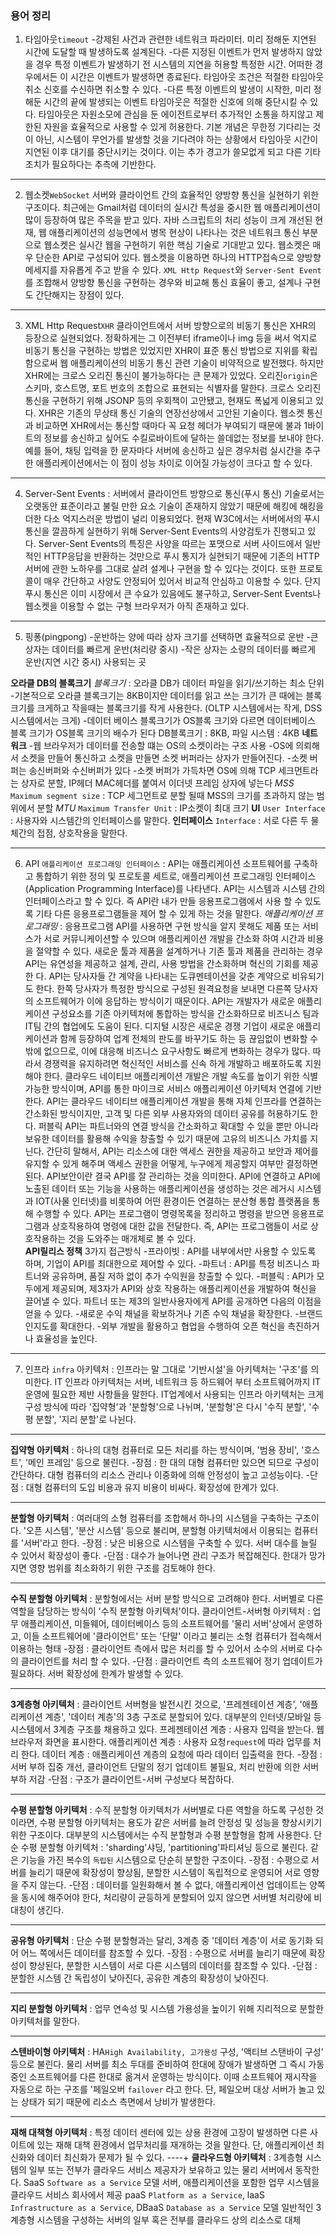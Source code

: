 ### 용어 정리

1. 타임아웃`timeout`
-강제된 사건과 관련한 네트워크 파라미터. 미리 정해둔 지연된 시간에 도달할 때 발생하도록 설계된다.
-다른 지정된 이벤트가 먼저 발생하지 않았을 경우 특정 이벤트가 발생하기 전 시스템의 지연을 허용할 특정한 시간. 어떠한 경우에서든 이 시간은 이벤트가 발생하면 종료된다. 타임아웃 조건은 적절한 타임아웃 취소 신호를 수신하면 취소할 수 있다.
-다른 특정 이벤트의 발생이 시작한, 미리 정해둔 시간의 끝에 발생되는 이벤트 타임아웃은 적절한 신호에 의해 중단시킬 수 있다.
타임아웃은 자원소모에 관심을 둔 에이전트로부터 추가적인 소통을 하지않고 제한된 자원을 효율적으로 사용할 수 있게 허용한다. 
기본 개념은 무한정 기다리는 것이 아닌, 시스템이 무언가를 발생할 것을 기다려야 하는 상황에서 타임아웃 시간이 지연된 이후 대기를 중단시키는 것이다.
이는 추가 경고가 쓸모없게 되고 다른 기타 조치가 필요하다는 추측에 기반한다.

----
2. 웹소켓`WebSocket`
서버와 클라이언트 간의 효율적인 양방향 통신을 실현하기 위한 구조이다. 최근에는 Gmail처럼 데이터의 실시간 특성을 중시한 웹 애플리케이션이 많이
등장하여 많은 주목을 받고 있다. 자바 스크립트의 처리 성능이 크게 개선된 현재, 웹 애플리케이션의 성능면에서 병목 현상이 나타나는 것은 네트워크 
통신 부분으로 웹소켓은 실시간 웹을 구현하기 위한 핵심 기술로 기대받고 있다. 웹소켓은 매우 단순한 API로 구성되어 있다. 웹소켓을 이용하면 하나의
HTTP접속으로 양방향 메세지를 자유롭게 주고 받을 수 있다. `XML Http Request`와 `Server-Sent Event`를 조합해서 양방향 통신을 구현하는 경우와 
비교해 통신 효율이 좋고, 설계나 구현도 간단해지는 장점이 있다.

----
3. XML Http Request`XHR`
클라이언트에서 서버 방향으로의 비동기 통신은 XHR의 등장으로 실현되었다.
정확하게는 그 이전부터 iframe이나 img 등을 써서 억지로 비동기 통신을 구현하는 방법은 있었지만 XHR이 표준 통신 방법으로 지위를 확립함으로써 웹 
애플리케이션의 비동기 통신 관련 기술이 비약적으로 발전했다. 하지만 XHR에는 크로스 오리진 통신이 불가능하다는 큰 문제가 있었다.
오리진`origin`은 스키마, 호스트명, 포트 번호의 조합으로 표현되는 식별자를 말한다.
크로스 오리진 통신을 구현하기 위해 JSONP 등의 우회책이 고안됐고, 현재도 폭넓게 이용되고 있다. XHR은 기존의 무상태 통신 기술의 연장선상에서 고안된
기술이다. 웹소켓 통신과 비교하면  XHR에서는 통신할 때마다 꼭 요청 헤더가 부여되기 때문에 불과 1바이트의 정보를 송신하고 싶어도 수킬로바이트에 
달하는 쓸데없는 정보를 보내야 한다. 예를 들어, 채팅 입력을 한 문자마다 서버에 송신하고 싶은 경우처럼 실시간을 추구한 애플리케이션에서는 이 점이 
성능 차이로 이어질 가능성이 크다고 할 수 있다.

----
4. Server-Sent Events : 서버에서 클라이언트 방향으로 통신(푸시 통신) 기술로서는 오랫동안 표준이라고 불릴 만한 요소 기술이 존재하지 않았기 때문에 
해킹에 해킹을 더한 다소 억지스러운 방법이 널리 이용되었다. 현재 W3C에서는 서버에서의 푸시 통신을 깔끔하게 실현하기 위해 Server-Sent Events의 
사양검토가 진행되고 있다. Server-Sent Events의 특징은 사양을 따르는 포맷으로 서버 사이드에서 일반적인 HTTP응답을 반환하는 것만으로 푸시 통지가
실현되기 때문에 기존의 HTTP서버에 관한 노하우를 그대로 살려 설계나 구현을 할 수 있다는 것이다. 또한 프로토콜이 매우 간단하고 사양도 안정되어 
있어서 비교적 안심하고 이용할 수 있다. 단지 푸시 통신은 이미 시장에서 큰 수요가 있음에도 불구하고, Server-Sent Events나 웹소켓을 이용할 수 없는
구형 브라우저가 아직 존재하고 있다.

----
5. 핑퐁(pingpong)
-운반하는 양에 따라 상자 크기를 선택하면 효율적으로 운반
-큰 상자는 데이터를 빠르게 운반(처리량 중시)
-작은 상자는 소량의 데이터를 빠르게 운반(지연 시간 중시)
사용되는 곳

**오라클 DB의 블록크기**
 *블록크기* : 오라클 DB가 데이터 파일을 읽기/쓰기하는 최소 단위
-기본적으로 오라클 블록크기는 8KB이지만 데이터를 읽고 쓰는 크기가 큰 때에는 블록크기를 크게하고 작을때는 블록크기를 작게 사용한다. (OLTP 시스템에서는 작게, DSS 시스템에서는 크게)
-데이터 베이스 블록크기가 OS블록 크기와 다르면 데이터베이스 블록 크기가 OS블록 크기의 배수가 된다 DB블록크기 : 8KB, 파일 시스템 : 4KB
**네트워크**
-웹 브라우저가 데이터를 전송할 떄는 OS의 소켓이라는 구조 사용
-OS에 의뢰해서 소켓을 만들어 통신하고 소켓을 만들면 소켓 버퍼라는 상자가 만들어진다.
-소켓 버퍼는  송신버퍼와 수신버퍼가 있다
-소켓 버퍼가 가득차면 OS에 의해 TCP 세크먼트라는 상자로 분할, IP헤더 MAC헤더를 붙여서 이더넷 프레임 상자에 넣는다
*MSS* `Maximum segment size` : TCP 세그먼트로 분할 될때 MSS의 크기를 초과하지 않는 범위에서 분할
*MTU* `Maximum Transfer Unit` : IP소켓이 최대 크기
**UI** `User Interface` : 사용자와 시스템간의 인터페이스를 말한다.
**인터페이스** `Interface` : 서로 다른 두 물체간의 접점, 상호작용을 말한다.

----
6. API `애플리케이션 프로그래밍 인터페이스` : API는 애플리케이션 소프트웨어를 구축하고 통합하기 위한 정의 및 프로토콜 세트로, 애플리케이션
프로그래밍 인터페이스 (Application Programming Interface)를 나타낸다. API는 시스템과 시스템 간의 인터페이스라고 할 수 있다. 즉 API란 내가
만들 응용프로그램에서 사용 할 수 있도록 기타 다른 응용프로그램들을 제어 할 수 있게 하는 것을 말한다.
*애플리케이션 프로그래밍* : 응용프로그램
API를 사용하면 구현 방식을 알지 못해도 제품 또는 서비스가 서로 커뮤니케이션할 수 있으며 애플리케이션 개발을 간소화 하여 시간과 비용을 절약할 수 
있다. 새로운 툴과 제품을 설계하거나 기존 툴과 제품을 관리하는 경우 API는 유연성을 제공하고 설계, 관리, 사용 방법을 간소화하며 혁신의 기회를 제공한
다. API는 당사자들 간 계약을 나타내는 도큐멘테이션을 갖춘 계약으로 비유되기도 한다. 한쪽 당사자가 특정한 방식으로 구성된 원격요청을 보내면 다른쪽 
당사자의 소프트웨어가 이에 응답하는 방식이기 때문이다. API는 개발자가 새로운 애플리케이션 구성요소를 기존 아키텍처에 통합하는 방식을 간소화하므로
비즈니스 팀과 IT팀 간의 협업에도 도움이 된다. 디지털 시장은 새로운 경쟁 기업이 새로운 애플리케이션과 함께 등장하여 업계 전체의 판도를 바꾸기도 하는
등 끊임없이 변화할 수 밖에 없으므로, 이에 대응해 비즈니스 요구사항도 빠르게 변화하는 경우가 많다. 따라서 경쟁력을 유지하려면 혁신적인 서비스를 신속
하게 개발하고 배포하도록 지원해야 한다. 클라우드 네이티브 애플리케이션 개발은 개발 속도를 높이기 위한 식별 가능한 방식이며, API를 통한 마이크로
서비스 애플리케이션 아키텍처 연결에 기반한다. API는 클라우드 네이티브 애플리케이션 개발을 통해 자체 인프라를 연결하는 간소화된 방식이지만, 고객 및
다른 외부 사용자와의 데이터 공유를 허용하기도 한다. 퍼블릭 API는 파트너와의 연결 방식을 간소화하고 확대할 수 있을 뿐만 아니라 보유한 데이터를 활용해
수익을 창출할 수 있기 때문에 고유의 비즈니스 가치를 지닌다. 간단히 말해서, API는 리소스에 대한 액세스 권한을 제공하고 보안과 제어를 유지할 수 있게
해주며 액세스 권한을 어떻게, 누구에게 제공할지 여부만 결정하면 된다. API보안이란 결국 API를 잘 관리하는 것을 의미한다. API에 연결하고 API에 노출된
데이터 또는 기능을 사용하는 애플리케이션을 생성하는 것은 레거시 시스템과 IOT(사물 인터넷)를 비롯하여 어떤 환경이든 연결하는 분산형 통합 플랫폼을
통해 수행할 수 있다. API는 프로그램이 명령목록을 정리하고 명령을 받으면 응용프로그램과 상호작용하여 명령에 대한 값을 전달한다.
즉, API는 프로그램들이 서로 상호작용하는 것을 도와주는 매개체로 볼 수 있다. <br>
**API릴리스 정책** 3가지 접근방식
-프라이빗 : API를 내부에서만 사용할 수 있도록 하며, 기업이 API를 최대한으로 제어할 수 있다.
-파트너 : API를 특정 비즈니스 파트너와 공유하며, 품질 저하 없이 추가 수익원을 창출할 수 있다.
-퍼블릭 : API가 모두에게 제공되며, 제3자가 API와 상호 작용하는 애플리케이션을 개발하여 혁신을 끌어낼 수 있다.
파트너 또는 제3의 일반사용자에게 API를 공개하면 다음의 이점을 얻을 수 있다.
-새로운 수익 채널을 확보하거나 기존 수익 채널을 확장한다.
-브랜드 인지도를 확대한다.
-외부 개발을 활용하고 협업을 수행하여 오픈 혁신을 촉진하거나 효율성을 높인다.

----
7. 인프라 `infra` 아키텍처 : 인프라는 말 그대로 '기반시설'을 아키텍처는 '구조'를 의미한다.
IT 인프라 아키텍처는 서버, 네트워크 등 하드웨어 부터 소프트웨어까지 IT운영에 필요한 제반 사항들을 말한다. IT업계에서 사용되는 인프라 아키텍처는
크게 구성 방식에 따라 '집약형'과 '분할형'으로 나뉘며, '분할형'은 다시 '수직 분할', '수평 분할', '지리 분할'로 나뉜다.

----
**집약형 아키텍처** : 하나의 대형 컴퓨터로 모든 처리를 하는 방식이며, '범용 장비', '호스트', '메인 프레임' 등으로 불린다.
-장점 : 한 대의 대형 컴퓨터만 있으면 되므로 구성이 간단하다. 대형 컴퓨터의 리소스 관리나 이중화에 의해 안정성이 높고 고성능이다.
-단점 : 대형 컴퓨터의 도입 비용과 유지 비용이 비싸다. 확장성에 한계가 있다.

----
**분할형 아키텍처** : 여러대의 소형 컴퓨터를 조합해서 하나의 시스템을 구축하는 구조이다. '오픈 시스템', '분산 시스템' 등으로 불리며, 분할형 
아키텍처에서 이용되는 컴퓨터를 '서버'라고 한다.
-장점 : 낮은 비용으로 시스템을 구축할 수 있다. 서버 대수를 늘릴 수 있어서 확장성이 좋다.
-단점 : 대수가 늘어나면 관리 구조가 복잡해진다. 한대가 망가지면 영향 범위를 최소화하기 위한 구조를 검토해야 한다.

----
**수직 분할형 아키텍처** : 분할형에서는 서버 분할 방식으로 고려해야 한다. 서버별로 다른 역할을 담당하는 방식이 '수직 분할형 아키텍처'이다.
클라이언트-서버형 아키텍처 : 업무 애플리케이션, 미들웨어, 데이터베이스 등의 소프트웨어를 '물리 서버'상에서 운영하고, 이들 소프트웨어에 '클라이언트'
또는 '단말' 이라고 불리는 소형 컴퓨터가 접속해서 이용하는 형태
-장점 : 클라이언트 측에서 많은 처리를 할 수 있어서 소수의 서버로 다수의 클라이언트를 처리 할 수 있다.
-단점 : 클라이언트 측의 소프트웨어 정기 업데이트가 필요하다. 서버 확장성에 한계가 발생할 수 있다.

----
**3계층형 아키텍처** : 클라이언트 서버형을 발전시킨 것으로, '프레젠테이션 계층', '애플리케이션 계층', '데이터 계층'의 3층 구조로 분할되어 있다. 
대부분의 인터넷/모바일 등 시스템에서 3계층 구조를 채용하고 있다.
프레젠테이션 계층 : 사용자 입력을 받는다. 웹 브라우저 화면을 표시한다.
애플리케이션 계층 : 사용자 요청`request`에 따라 업무를 처리 한다.
데이터 계층 : 애플리케이션 계층의 요청에 따라 데이터 입출력을 한다.
-장점 : 서버 부하 집중 개선, 클라이언트 단말의 정기 업데이트 불필요, 처리 반환에 의한 서버 부하 저감
-단점 : 구조가 클라이언트-서버 구성보다 복잡하다.

----
**수평 분할형 아키텍처** : 수직 분할형 아키텍처가 서버별로 다른 역할을 하도록 구성한 것이라면, 수평 분할형 아키텍처는 용도가 같은 서버를 늘려 
안정성 및 성능을 향상시키기 위한 구조이다. 대부분의 시스템에서는 수직 분할형과 수평 분할형을 함께 사용한다.
단순 수평 분할형 아키텍처 : 'sharding'샤딩, 'partitioning'파티셔닝 등으로 불린다.
같은 기능을 가진 복수의 `독립된` 시스템으로 단순히 분할한 구조이다.
-장점 : 수평으로 서버를 늘리기 때문에 확장성이 향상됨, 분할한 시스템이 독립적으로 운영되어 서로 영향을 주지 않는다.
-단점 : 데이터를 일원화해서 볼 수 없다, 애플리케이션 업데이트는 양쪽을 동시에 해주어야 한다, 처리량이 균등하게 분할되어 있지 않으면 서버별 처리량에
비대칭이 생긴다.

----
**공유형 아키텍처** : 단순 수평 분할형과는 달리, 3계층 중 '데이터 계층'이 서로 동기화 되어 어느 쪽에서든 데이터를 참조할 수 있다.
-장점 : 수평으로 서버를 늘리기 때문에 확장성이 향상된다, 분할한 시스템이 서로 다른 시스템의 데이터를 참조할 수 있다.
-단점 : 분할한 시스템 간 독립성이 낮아진다, 공유한 계층의 확장성이 낮아진다.

----
**지리 분할형 아키텍처** : 업무 연속성 및 시스템 가용성을 높이기 위해 지리적으로 분할한 아키텍처를 말한다.

----
**스텐바이형 아키텍처** : HA`High Availability, 고가용성` 구성, '액티브 스탠바이 구성' 등으로 불린다. 물리 서버를 최소 두대를 준비하여 한대에 
장애가 발생하면 그 즉시 가동중인 소프트웨어를 다른 한대로 옮겨서 운영하는 방식이다. 이때 소프트웨어 재시작을 자동으로 하는 구조를 
'페일오버 `failover` 라고 한다. 단, 페일오버 대상 서버가 놀고 있는 상태가 되기 때문에 리소스 측면에서 낭비가 발생한다.

----
**재해 대책형 아키텍처** : 특정 데이터 센터에 있는 상용 환경에 고장이 발생하면 다른 사이트에 있는 재해 대책 환경에서 업무처리를 재개하는 것을
말한다. 단, 애플리케이션 최신화와 데이터 최신화가 문제가 될 수 있다.
----+
**클라우드형 아키텍처** : 3계층형 시스템의 일부 또는 전부가 클라우드 서비스 제공자가 보유하고 있는 물리 서버에서 동작한다.
SaaS `Software as a Service` 모델
서버, 애플리케이션을 포함한 업무 시스템을 클라우드 서비스 회사에서 제공
paaS `Platform as a Service`, laaS `Infrastructure as a Service`, DBaaS `Database as a Service` 모델 
일반적인 3계층형 시스템을 구성하는 서버의 일부 혹은 전부를 클라우드 상의 리소스로 대체
